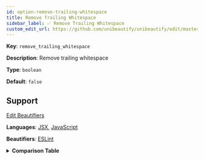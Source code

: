 ```yaml
---
id: option-remove-trailing-whitespace
title: Remove Trailing Whitespace
sidebar_label: ✅ Remove Trailing Whitespace
custom_edit_url: https://github.com/unibeautify/unibeautify/edit/master/src/options.ts
---
```

**Key**: `remove_trailing_whitespace`

**Description**: Remove trailing whitespace

**Type**: `boolean`

**Default**: `false`

## Support
<div><a class="edit-page-link button" href="https://github.com/unibeautify/website/edit/master/docs/../scripts/generate-docs/beautifiers.ts" target="_blank">Edit Beautifiers</a></div>

**Languages**: [JSX](/docs/language-jsx.html), [JavaScript](/docs/language-javascript.html)

**Beautifiers**: [ESLint](/docs/beautifier-eslint.html)

<details><summary><strong>Comparison Table</strong></summary>
| Language | [ESLint](/docs/beautifier-eslint.html) |
| --- | --- |
| [JSX](/docs/language-jsx.html) | &#9989; |
| [JavaScript](/docs/language-javascript.html) | &#9989; |
</details>